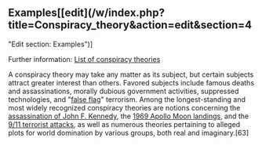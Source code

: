 ## Examples[[edit](/w/index.php?title=Conspiracy\_theory&action=edit&section=4
"Edit section: Examples")]

Further information: [List of conspiracy
theories](/wiki/List\_of\_conspiracy\_theories "List of conspiracy theories")

A conspiracy theory may take any matter as its subject, but certain subjects
attract greater interest than others. Favored subjects include famous deaths
and assassinations, morally dubious government activities, suppressed
technologies, and "[false flag](/wiki/False\_flag "False flag")" terrorism.
Among the longest-standing and most widely recognized conspiracy theories are
notions concerning the [assassination of John F.
Kennedy](/wiki/John\_F.\_Kennedy\_assassination\_conspiracy\_theories "John F.
Kennedy assassination conspiracy theories"), the [1969 Apollo Moon
landings](/wiki/Moon\_landing\_conspiracy\_theories "Moon landing conspiracy
theories"), and the [9/11 terrorist attacks](/wiki/9/11\_conspiracy\_theories
"9/11 conspiracy theories"), as well as numerous theories pertaining to
alleged plots for world domination by various groups, both real and
imaginary.[63]
